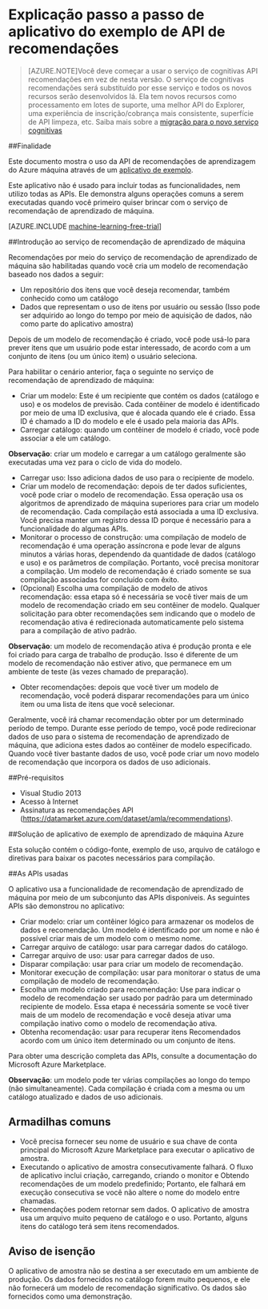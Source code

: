 <properties 
    pageTitle="Operações comuns da API de recomendações de aprendizado de máquina | Microsoft Azure" 
    description="Aplicativo de amostra do Azure ML recomendação" 
    services="machine-learning" 
    documentationCenter="" 
    authors="LuisCabrer" 
    manager="jhubbard" 
    editor="cgronlun"/>

<tags 
    ms.service="machine-learning" 
    ms.workload="data-services" 
    ms.tgt_pltfrm="na" 
    ms.devlang="na" 
    ms.topic="article" 
    ms.date="09/08/2016" 
    ms.author="luisca"/> 


# <a name="recommendations-api-sample-application-walkthrough"></a>Explicação passo a passo de aplicativo do exemplo de API de recomendações

>[AZURE.NOTE]Você deve começar a usar o serviço de cognitivas API recomendações em vez de nesta versão. O serviço de cognitivas recomendações será substituído por esse serviço e todos os novos recursos serão desenvolvidos lá. Ela tem novos recursos como processamento em lotes de suporte, uma melhor API do Explorer, uma experiência de inscrição/cobrança mais consistente, superfície de API limpeza, etc.
> Saiba mais sobre a [migração para o novo serviço cognitivas](http://aka.ms/recomigrate)

##<a name="purpose"></a>Finalidade

Este documento mostra o uso da API de recomendações de aprendizagem do Azure máquina através de um [aplicativo de exemplo](https://code.msdn.microsoft.com/Recommendations-144df403).

Este aplicativo não é usado para incluir todas as funcionalidades, nem utilizo todas as APIs. Ele demonstra alguns operações comuns a serem executadas quando você primeiro quiser brincar com o serviço de recomendação de aprendizado de máquina. 

[AZURE.INCLUDE [machine-learning-free-trial](../../includes/machine-learning-free-trial.md)]

##<a name="introduction-to-machine-learning-recommendation-service"></a>Introdução ao serviço de recomendação de aprendizado de máquina

Recomendações por meio do serviço de recomendação de aprendizado de máquina são habilitadas quando você cria um modelo de recomendação baseado nos dados a seguir:

* Um repositório dos itens que você deseja recomendar, também conhecido como um catálogo
* Dados que representam o uso de itens por usuário ou sessão (Isso pode ser adquirido ao longo do tempo por meio de aquisição de dados, não como parte do aplicativo amostra)

Depois de um modelo de recomendação é criado, você pode usá-lo para prever itens que um usuário pode estar interessado, de acordo com a um conjunto de itens (ou um único item) o usuário seleciona.

Para habilitar o cenário anterior, faça o seguinte no serviço de recomendação de aprendizado de máquina:

* Criar um modelo: Este é um recipiente que contém os dados (catálogo e uso) e os modelos de previsão. Cada contêiner de modelo é identificado por meio de uma ID exclusiva, que é alocada quando ele é criado. Essa ID é chamado a ID do modelo e ele é usado pela maioria das APIs. 
* Carregar catálogo: quando um contêiner de modelo é criado, você pode associar a ele um catálogo.

**Observação**: criar um modelo e carregar a um catálogo geralmente são executadas uma vez para o ciclo de vida do modelo.

* Carregar uso: Isso adiciona dados de uso para o recipiente de modelo.
* Criar um modelo de recomendação: depois de ter dados suficientes, você pode criar o modelo de recomendação. Essa operação usa os algoritmos de aprendizado de máquina superiores para criar um modelo de recomendação. Cada compilação está associada a uma ID exclusiva. Você precisa manter um registro dessa ID porque é necessário para a funcionalidade do algumas APIs.
* Monitorar o processo de construção: uma compilação de modelo de recomendação é uma operação assíncrona e pode levar de alguns minutos a várias horas, dependendo da quantidade de dados (catálogo e uso) e os parâmetros de compilação. Portanto, você precisa monitorar a compilação. Um modelo de recomendação é criado somente se sua compilação associadas for concluído com êxito.
* (Opcional) Escolha uma compilação de modelo de ativos recomendação: essa etapa só é necessária se você tiver mais de um modelo de recomendação criado em seu contêiner de modelo. Qualquer solicitação para obter recomendações sem indicando que o modelo de recomendação ativa é redirecionada automaticamente pelo sistema para a compilação de ativo padrão. 

**Observação**: um modelo de recomendação ativa é produção pronta e ele foi criado para carga de trabalho de produção. Isso é diferente de um modelo de recomendação não estiver ativo, que permanece em um ambiente de teste (às vezes chamado de preparação).

* Obter recomendações: depois que você tiver um modelo de recomendação, você poderá disparar recomendações para um único item ou uma lista de itens que você selecionar. 

Geralmente, você irá chamar recomendação obter por um determinado período de tempo. Durante esse período de tempo, você pode redirecionar dados de uso para o sistema de recomendação de aprendizado de máquina, que adiciona estes dados ao contêiner de modelo especificado. Quando você tiver bastante dados de uso, você pode criar um novo modelo de recomendação que incorpora os dados de uso adicionais. 

##<a name="prerequisites"></a>Pré-requisitos

* Visual Studio 2013
* Acesso à Internet 
* Assinatura as recomendações API (https://datamarket.azure.com/dataset/amla/recommendations).

##<a name="azure-machine-learning-sample-app-solution"></a>Solução de aplicativo de exemplo de aprendizado de máquina Azure

Esta solução contém o código-fonte, exemplo de uso, arquivo de catálogo e diretivas para baixar os pacotes necessários para compilação.

##<a name="the-apis-used"></a>As APIs usadas

O aplicativo usa a funcionalidade de recomendação de aprendizado de máquina por meio de um subconjunto das APIs disponíveis. As seguintes APIs são demonstrou no aplicativo:

* Criar modelo: criar um contêiner lógico para armazenar os modelos de dados e recomendação. Um modelo é identificado por um nome e não é possível criar mais de um modelo com o mesmo nome.
* Carregar arquivo de catálogo: usar para carregar dados do catálogo.
* Carregar arquivo de uso: usar para carregar dados de uso.
* Disparar compilação: usar para criar um modelo de recomendação.
* Monitorar execução de compilação: usar para monitorar o status de uma compilação de modelo de recomendação.
* Escolha um modelo criado para recomendação: Use para indicar o modelo de recomendação ser usado por padrão para um determinado recipiente de modelo. Essa etapa é necessária somente se você tiver mais de um modelo de recomendação e você deseja ativar uma compilação inativo como o modelo de recomendação ativa.
* Obtenha recomendação: usar para recuperar itens Recomendados acordo com um único item determinado ou um conjunto de itens. 

Para obter uma descrição completa das APIs, consulte a documentação do Microsoft Azure Marketplace. 

**Observação**: um modelo pode ter várias compilações ao longo do tempo (não simultaneamente). Cada compilação é criada com a mesma ou um catálogo atualizado e dados de uso adicionais.

## <a name="common-pitfalls"></a>Armadilhas comuns

* Você precisa fornecer seu nome de usuário e sua chave de conta principal do Microsoft Azure Marketplace para executar o aplicativo de amostra.
* Executando o aplicativo de amostra consecutivamente falhará. O fluxo de aplicativo inclui criação, carregando, criando o monitor e Obtendo recomendações de um modelo predefinido; Portanto, ele falhará em execução consecutiva se você não altere o nome do modelo entre chamadas.
* Recomendações podem retornar sem dados. O aplicativo de amostra usa um arquivo muito pequeno de catálogo e o uso. Portanto, alguns itens do catálogo terá sem itens recomendados.

## <a name="disclaimer"></a>Aviso de isenção
O aplicativo de amostra não se destina a ser executado em um ambiente de produção. Os dados fornecidos no catálogo forem muito pequenos, e ele não fornecerá um modelo de recomendação significativo. Os dados são fornecidos como uma demonstração. 
 
